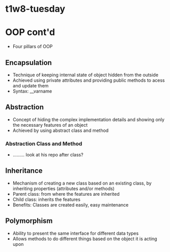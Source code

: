 # t1w8-tuesday

# OOP cont'd

- Four pillars of OOP

## Encapsulation

- Technique of keeping internal state of object hidden from the outside
- Achieved using private attributes and providing public methods to acess and update them
- Syntax: \_\_varname

## Abstraction

- Concept of hiding the complex implementation details and showing only the necessary features of an object
- Achieved by using abstract class and method

### Abstraction Class and Method

- ......... look at his repo after class?

## Inheritance

- Mechanism of creating a new class based on an existing class, by inheriting properties (attributes and/or methods)
- Parent class: from where the features are inherited
- Child class: inherits the features
- Benefits: Classes are created easily, easy maintenance


## Polymorphism

- Ability to present the same interface for different data types
- Allows methods to do different things based on the object it is acting upon
